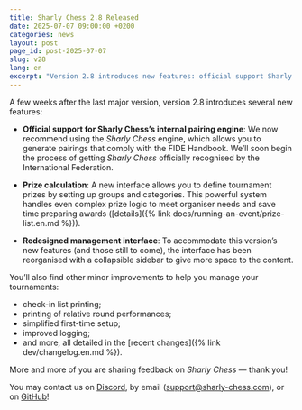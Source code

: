 ```yaml
---
title: Sharly Chess 2.8 Released
date: 2025-07-07 09:00:00 +0200
categories: news
layout: post
page_id: post-2025-07-07
slug: v28
lang: en
excerpt: "Version 2.8 introduces new features: official support Sharly Chess’s internal pairing engine, prize calculation, redesigned management interface…"
---
```


A few weeks after the last major version, version 2.8 introduces several new features:

- **Official support for Sharly Chess’s internal pairing engine**:
  We now recommend using the _Sharly Chess_ engine, which allows you to generate pairings that comply with the FIDE Handbook.
  We’ll soon begin the process of getting _Sharly Chess_ officially recognised by the International Federation.

- **Prize calculation**:
  A new interface allows you to define tournament prizes by setting up groups and categories.
  This powerful system handles even complex prize logic to meet organiser needs and save time preparing awards ([details]({% link docs/running-an-event/prize-list.en.md %})).

- **Redesigned management interface**:
  To accommodate this version’s new features (and those still to come), the interface has been reorganised with a collapsible sidebar to give more space to the content.

You’ll also find other minor improvements to help you manage your tournaments:

- check-in list printing;
- printing of relative round performances;
- simplified first-time setup;
- improved logging;
- and more, all detailed in the [recent changes]({% link dev/changelog.en.md %}).

More and more of you are sharing feedback on _Sharly Chess_ — thank you!

You may contact us on [Discord](https://discord.gg/WGG87eJzQZ), by email ([support@sharly-chess.com](mailto:support@sharly-chess.com)), or on [GitHub](https://github.com/sharly-chess/sharly-chess/issues)!
